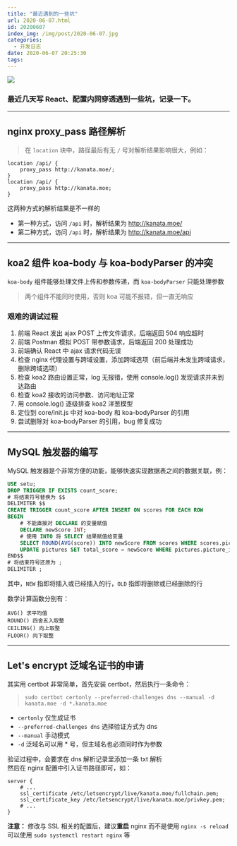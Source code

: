```yaml
---
title: "最近遇到的一些坑"
url: 2020-06-07.html
id: 20200607
index_img: /img/post/2020-06-07.jpg
categories:
  - 开发日志
date: 2020-06-07 20:25:30
tags:
---
```


![](/img/post/2020-06-07.jpg)

### 最近几天写 React、配置内网穿透遇到一些坑，记录一下。

---

## nginx proxy_pass 路径解析

> 在 `location` 块中，路径最后有无 `/` 号对解析结果影响很大，例如：

```nginx
location /api/ {
    proxy_pass http://kanata.moe/;
}
location /api/ {
    proxy_pass http://kanata.moe;
}
```

这两种方式的解析结果是不一样的

- 第一种方式，访问 `/api` 时，解析结果为 <http://kanata.moe/>
- 第二种方式，访问 `/api` 时，解析结果为 <http://kanata.moe/api>

---

## koa2 组件 koa-body 与 koa-bodyParser 的冲突

`koa-body` 组件能够处理文件上传和参数传递，而 `koa-bodyParser` 只能处理参数

> 两个组件不能同时使用，否则 koa 可能不报错，但一直无响应

### 艰难的调试过程

1. 前端 React 发出 ajax POST 上传文件请求，后端返回 504 响应超时
1. 前端 Postman 模拟 POST 带参数请求，后端返回 200 处理成功
1. 前端确认 React 中 ajax 请求代码无误
1. 检查 nginx 代理设置与跨域设置，添加跨域选项（前后端并未发生跨域请求，删除跨域选项）
1. 检查 koa2 路由设置正常，log 无报错，使用 console.log() 发现请求并未到达路由
1. 检查 koa2 接收的访问参数、访问地址正常
1. 用 console.log() 逐级排查 koa2 洋葱模型
1. 定位到 core/init.js 中对 koa-body 和 koa-bodyParser 的引用
1. 尝试删除对 koa-bodyParser 的引用，bug 修复成功

---

## MySQL 触发器的编写

MySQL 触发器是个非常方便的功能，能够快速实现数据表之间的数据关联，例：

```sql
USE setu;
DROP TRIGGER IF EXISTS count_score;
# 将结束符号替换为 $$
DELIMITER $$
CREATE TRIGGER count_score AFTER INSERT ON scores FOR EACH ROW
BEGIN
    # 不能直接对 DECLARE 的变量赋值
    DECLARE newScore INT;
    # 使用 INTO 将 SELECT 结果赋值给变量
    SELECT ROUND(AVG(score)) INTO newScore FROM scores WHERE scores.picture_id = NEW.picture_id;
    UPDATE pictures SET total_score = newScore WHERE pictures.picture_id = NEW.picture_id;
END$$
# 将结束符号还原为 ;
DELIMITER ;
```

其中，`NEW` 指即将插入或已经插入的行，`OLD` 指即将删除或已经删除的行

数学计算函数分别有：

`AVG() 求平均值`  
`ROUND() 四舍五入取整`  
`CEILING() 向上取整`  
`FLOOR() 向下取整`

---

## Let's encrypt 泛域名证书的申请

其实用 certbot 非常简单，首先安装 certbot，然后执行一条命令：

> `sudo certbot certonly --preferred-challenges dns --manual -d kanata.moe -d *.kanata.moe`

- `certonly` 仅生成证书
- `--preferred-challenges dns` 选择验证方式为 dns
- `--manual` 手动模式
- `-d` 泛域名可以用 \* 号，但主域名也必须同时作为参数

验证过程中，会要求在 dns 解析记录里添加一条 txt 解析  
然后在 nginx 配置中引入证书路径即可，如：

```nginx
server {
    # ...
    ssl_certificate /etc/letsencrypt/live/kanata.moe/fullchain.pem;
    ssl_certificate_key /etc/letsencrypt/live/kanata.moe/privkey.pem;
    # ...
}
```

**注意：** 修改与 SSL 相关的配置后，建议**重启** nginx 而不是使用 `nginx -s reload`  
可以使用 `sudo systemctl restart nginx` 等
